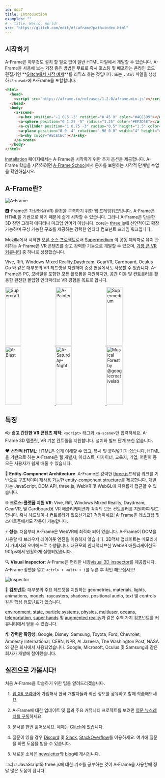 ```yaml
---
id: doc7
title: Introduction
examples: ""
# - title: Hello, World!
src: "https://glitch.com/edit/#!/aframe?path=index.html"
---
```


[three.js]: https://threejs.org

## 시작하기

[glitch]: http://glitch.com/~aframe

A-Frame은 아무것도 설치 할 필요 없이 일반 HTML 파일에서 개발할 수 있습니다.
A-Frame을 사용해 보는 가장 좋은 방법은 무료로 즉시 호스팅 및 배포하는 온라인
코드 편집기인 **[Glitch에서 시작 예제][glitch]**를 리믹스 하는 것입니다. 
또는 `.html` 파일을 생성하고 `<head>`에 A-Frame을 포함합니다:

```html
<html>
  <head>
    <script src="https://aframe.io/releases/1.2.0/aframe.min.js"></script>
  </head>
  <body>
    <a-scene>
      <a-box position="-1 0.5 -3" rotation="0 45 0" color="#4CC3D9"></a-box>
      <a-sphere position="0 1.25 -5" radius="1.25" color="#EF2D5E"></a-sphere>
      <a-cylinder position="1 0.75 -3" radius="0.5" height="1.5" color="#FFC65D"></a-cylinder>
      <a-plane position="0 0 -4" rotation="-90 0 0" width="4" height="4" color="#7BC8A4"></a-plane>
      <a-sky color="#ECECEC"></a-sky>
    </a-scene>
  </body>
</html>
```

[Installation]: ./installation.md
[school]: https://aframe.io/school/

[Installation] 페이지에서는 A-Frame을 시작하기 위한 추가 옵션을 제공합니다.
A-Frame 학습을 시작하려면 [A-Frame School][school]에서 문자를 보완하는 시각적
단계별 수업을 확인하십시오.

## A-Frame란?

[github]: https://github.com/aframevr/
[community]: https://aframe.io/community/

![A-Frame](https://cloud.githubusercontent.com/assets/674727/25392020/6f011d10-298c-11e7-845e-c3c5baebd14d.jpg)

:a:-Frame은 가상현실(VR) 환경을 구축하기 위한 웹 프레임워크입니다.
A-Frame은 HTML을 기반으로 하기 때문에 쉽게 시작할 수 있습니다. 그러나 A-Frame은
단순한 3D 장면 그래픽 에디터나 마크업 언어가 아닙니다. core는 [three.js]에 선언적이고 
확장 가능하며 구성 가능한 구조를 제공하는 강력한 엔티티 컴포넌트 프레임 워크입니다.

Mozilla에서 시작한 [오픈 소스 프로젝트][github]로서 [Supermedium](https://supermedium.com)
이 공동 제작자로 유지 관리하는 A-Frame은 VR 콘텐츠를 쉽고 강력한 기능으로
개발할 수 있으며,
[가장 큰 VR 커뮤니티][community] 중 하나로 성장했습니다.

Vive, Rift, Windows Mixed Reality,Daydream, GearVR, Cardboard, Oculus Go 와 같은 
대부분의 VR 헤드셋을 지원하며 증강 현실에서도 사용할 수 있습니다. 
A-Frame은 PC, 모바일을 포함한 모든 플랫폼을 지원하지만, 공간 이동 및 컨트롤러를 활용한 완전한 몰입형 인터랙티브 VR 경험을 목표로 합니다.

<div class="docs-introduction-examples">
  <a href="https://supermedium.com/supercraft">
    <img alt="Supercraft" target="_blank" src="https://user-images.githubusercontent.com/674727/41085457-f5429566-69eb-11e8-92e5-3210e4c6c4a0.gif" height="190" width="32%"></img>
  </a>
  <a href="https://aframe.io/a-painter/?url=https://ucarecdn.com/962b242b-87a9-422c-b730-febdc470f203/">
    <img alt="A-Painter" target="_blank" src="https://cloud.githubusercontent.com/assets/674727/24531388/acfc3dda-156d-11e7-8563-5bd75252f70f.gif" height="190" width="32%"></img>
  </a>
  <a href="https://supermedium.com">
    <img alt="Supermedium" target="_blank" src="https://user-images.githubusercontent.com/674727/37294616-7212cd20-25d3-11e8-9e7f-c0c61074f1e0.png" height="190" width="32%"></img>
  </a>
  <a href="https://aframe.io/a-blast/">
    <img alt="A-Blast" target="_blank" src="https://cloud.githubusercontent.com/assets/674727/24531440/0336e66e-156e-11e7-95c2-f2e6ebc0393d.gif" height="190" width="32%"></img>
  </a>
  <a href="https://aframe.io/a-saturday-night/">
    <img alt="A-Saturday-Night" target="_blank" src="https://cloud.githubusercontent.com/assets/674727/24531477/44272daa-156e-11e7-8ef9-d750ed430f3a.gif" height="190" width="32%"></img>
  </a>
  <a href="https://github.com/googlecreativelab/webvr-musicalforest">
    <img alt="Musical Forest by @googlecreativelab" target="_blank" src="https://cloud.githubusercontent.com/assets/674727/25109861/b8e9ec48-2394-11e7-8f2d-ea1cd9df69c8.gif" height="190" width="32%"></img>
  </a>
</div>

## 특징

:eyeglasses: **쉽고 간단한 VR 콘텐츠 제작**: `<script>` 태그와 `<a-scene>`만 입력하세요. 
A-Frame 3D 템플릿, VR 기본 컨트롤을 지원합니다. 설치와 빌드 단계 또한 없습니다.

:heart: **선언적 HTML**: HTML은 쉽게 이해할 수 있고, 복사 및 붙여넣기가 쉽습니다.
HTML을 기반으로 하는 A-Frame은 웹 개발자, 아티스트, 디자이너, 교육자,
기업, 어린이 등 모든 사용자가 쉽게 배울 수 있습니다.

:electric_plug: **Entity-Component Architecture**: A-Frame은 강력한
[three.js]프레임 워크를 기반으로 구조적이며 재사용 가능한
[entity-component structure][ecs]를 제공합니다. 
개발자는 JavaScript, DOM API, three.js, WebVR 및 WebGL에 자유롭게 접근할 수
있습니다.

:globe_with_meridians: **크로스-플랫폼 지원 VR**: Vive, Rift, Windows Mixed Reality, Daydream, GearVR, 
및 Cardboard용 VR 애플리케이션과 각각의 모든 컨트롤러를 지원하여 빌드합니다. 
혹시 헤드셋이나 컨트롤러가 없으신가요? 걱정마세요! 
A-Frame은 데스크탑 및 스마트폰에서도 작동이 가능합니다.

[ecs]: ./entity-component-system.md

[A-Painter]: https://github.com/aframevr/a-painter
[Tilt Brush]: https://www.tiltbrush.com/

:zap: **성능**: 처음부터 A-Frame은 WebVR에 최적화 되어 있습니다. A-Frame이
DOM을 사용할 때 브라우저 레이아웃 엔진을 이용하지  않습니다. 3D객체 업데이트는 메모리에서 가비지와 오버헤드로 수행됩니다. 대규모의 인터랙티브한 
 WebVR 애플리케이션도 90fps에서 원활하게 실행되었습니다.

[inspector]: ./visual-inspector-and-dev-tools.md

:mag: **Visual Inspector**: A-Frame은 편리한 내장[visual 3D inspector][inspector]를 제공합니다. 
A-Frame 장면을 열고 `<ctrl> + <alt> + i`를 누른 후 확인 해보십시오!

![Inspector](https://cloud.githubusercontent.com/assets/674727/25377018/27be9cce-295b-11e7-9098-3e85ac1fe172.gif)

[augmented reality]: https://github.com/jeromeetienne/AR.js#augmented-reality-for-the-web-in-less-than-10-lines-of-html
[environment]: https://github.com/supermedium/aframe-environment-component
[multiuser]: https://github.com/haydenjameslee/networked-aframe
[oceans]: https://github.com/donmccurdy/aframe-extras/tree/master/src/primitives
[particle systems]: https://github.com/IdeaSpaceVR/aframe-particle-system-component
[physics]: https://github.com/donmccurdy/aframe-physics-system
[state]: https://npmjs.com/package/aframe-state-component
[super hands]: https://github.com/wmurphyrd/aframe-super-hands-component
[teleportation]: https://github.com/fernandojsg/aframe-teleport-controls

:runner: **컴포넌트**: 대부분의 주요 헤드셋을 지원하는 geometries, materials, lights, 
animations, models, raycasters, shadows, positional audio, text 및 controls 같은
핵심 컴포넌트가 있습니다.

[environment], [state], 
[particle systems], [physics], [multiuser], [oceans], [teleportation], [super hands] 및
[augmented reality]과 같은 수백 가지 컴포넌트를 커뮤니티에서 얻을 수 있습니다.

:earth_americas: **강력한 확장성**: Google, Disney, Samsung, Toyota, Ford, 
Chevrolet, Amnesty International, CERN, NPR, Al Jazeera, The Washington Post, NASA와 
같은 회사에서 사용되었습니다. Google, Microsoft, Oculus 및 Samsung과 같은 회사가 개발에 참여했습니다.

## 실전으로 가봅시다! 

[Discord]: https://supermedium.com/discord
[slack]: https://aframe.io/slack-invite/

처음  A-Frame을 학습하기 위한 팁을 알려드리겠습니다.

1. [ 웹 XR 코리아](https://www.facebook.com/groups/webxrkorea)에 가입해서 한국 개발자들과 최신 정보를 공유하고 함께 학습해보세요.


2. A-Frame에 대한 업데이트 및 팁과 주요 커뮤니티 프로젝트를 보려면 
[영문 뉴스레터를 구독](https://aframe.io/subscribe/)하세요. 


3. 문서를 한번 훑어보세요. 예제는
[Glitch](https://glitch.com/~aframe)에 있습니다.

4. 질문이 있을 경우 [Discord][Discord] 및 [Slack][slack],
[StackOverflow](http://stackoverflow.com/questions/ask/?tags=aframe)를 이용하세요.
여기에 질문을 하면 도움을 받을 수 있습니다.

5. 새로운 소식은 [newsletter](https://aframe.io/subscribe/)와
[blog](https://aframe.io/blog/)에 게시됩니다.

그리고 JavaScript와 three.js에 대한 기초를 공부하는 것이 A-Frame을 사용할때 정말 많은 
도움이 됩니다.
